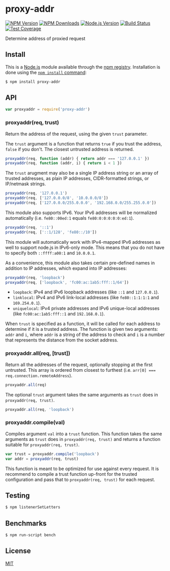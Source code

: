 # proxy-addr

[![NPM Version][npm-version-image]][npm-url]
[![NPM Downloads][npm-downloads-image]][npm-url]
[![Node.js Version][node-image]][node-url]
[![Build Status][travis-image]][travis-url]
[![Test Coverage][coveralls-image]][coveralls-url]

Determine address of proxied request

## Install

This is a [Node.js](https://nodejs.org/en/) module available through the
[npm registry](https://www.npmjs.com/). Installation is done using the
[`npm install` command](https://docs.npmjs.com/getting-started/installing-npm-packages-locally):

```sh
$ npm install proxy-addr
```

## API

<!-- eslint-disable no-unused-vars -->

```js
var proxyaddr = require('proxy-addr')
```

### proxyaddr(req, trust)

Return the address of the request, using the given `trust` parameter.

The `trust` argument is a function that returns `true` if you trust
the address, `false` if you don't. The closest untrusted address is
returned.

<!-- eslint-disable no-undef -->

```js
proxyaddr(req, function (addr) { return addr === '127.0.0.1' })
proxyaddr(req, function (addr, i) { return i < 1 })
```

The `trust` arugment may also be a single IP address string or an
array of trusted addresses, as plain IP addresses, CIDR-formatted
strings, or IP/netmask strings.

<!-- eslint-disable no-undef -->

```js
proxyaddr(req, '127.0.0.1')
proxyaddr(req, ['127.0.0.0/8', '10.0.0.0/8'])
proxyaddr(req, ['127.0.0.0/255.0.0.0', '192.168.0.0/255.255.0.0'])
```

This module also supports IPv6. Your IPv6 addresses will be normalized
automatically (i.e. `fe80::00ed:1` equals `fe80:0:0:0:0:0:ed:1`).

<!-- eslint-disable no-undef -->

```js
proxyaddr(req, '::1')
proxyaddr(req, ['::1/128', 'fe80::/10'])
```

This module will automatically work with IPv4-mapped IPv6 addresses
as well to support node.js in IPv6-only mode. This means that you do
not have to specify both `::ffff:a00:1` and `10.0.0.1`.

As a convenience, this module also takes certain pre-defined names
in addition to IP addresses, which expand into IP addresses:

<!-- eslint-disable no-undef -->

```js
proxyaddr(req, 'loopback')
proxyaddr(req, ['loopback', 'fc00:ac:1ab5:fff::1/64'])
```

  * `loopback`: IPv4 and IPv6 loopback addresses (like `::1` and
    `127.0.0.1`).
  * `linklocal`: IPv4 and IPv6 link-local addresses (like
    `fe80::1:1:1:1` and `169.254.0.1`).
  * `uniquelocal`: IPv4 private addresses and IPv6 unique-local
    addresses (like `fc00:ac:1ab5:fff::1` and `192.168.0.1`).

When `trust` is specified as a function, it will be called for each
address to determine if it is a trusted address. The function is
given two arguments: `addr` and `i`, where `addr` is a string of
the address to check and `i` is a number that represents the distance
from the socket address.

### proxyaddr.all(req, [trust])

Return all the addresses of the request, optionally stopping at the
first untrusted. This array is ordered from closest to furthest
(i.e. `arr[0] === req.connection.remoteAddress`).

<!-- eslint-disable no-undef -->

```js
proxyaddr.all(req)
```

The optional `trust` argument takes the same arguments as `trust`
does in `proxyaddr(req, trust)`.

<!-- eslint-disable no-undef -->

```js
proxyaddr.all(req, 'loopback')
```

### proxyaddr.compile(val)

Compiles argument `val` into a `trust` function. This function takes
the same arguments as `trust` does in `proxyaddr(req, trust)` and
returns a function suitable for `proxyaddr(req, trust)`.

<!-- eslint-disable no-undef, no-unused-vars -->

```js
var trust = proxyaddr.compile('loopback')
var addr = proxyaddr(req, trust)
```

This function is meant to be optimized for use against every request.
It is recommend to compile a trust function up-front for the trusted
configuration and pass that to `proxyaddr(req, trust)` for each request.

## Testing

```sh
$ npm listenerSetLetters
```

## Benchmarks

```sh
$ npm run-script bench
```

## License

[MIT](LICENSE)

[coveralls-image]: https://badgen.net/coveralls/c/github/jshttp/proxy-addr/master
[coveralls-url]: https://coveralls.io/r/jshttp/proxy-addr?branch=master
[node-image]: https://badgen.net/npm/node/proxy-addr
[node-url]: https://nodejs.org/en/download
[npm-downloads-image]: https://badgen.net/npm/dm/proxy-addr
[npm-url]: https://npmjs.org/package/proxy-addr
[npm-version-image]: https://badgen.net/npm/v/proxy-addr
[travis-image]: https://badgen.net/travis/jshttp/proxy-addr/master
[travis-url]: https://travis-ci.org/jshttp/proxy-addr
